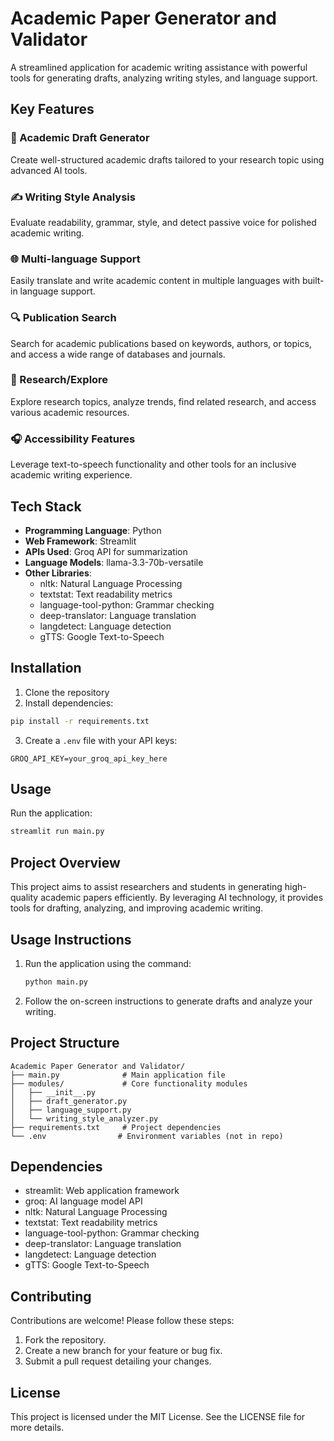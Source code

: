 # Academic Paper Generator and Validator

A streamlined application for academic writing assistance with powerful tools for generating drafts, analyzing writing styles, and language support.

## Key Features
### 📝 Academic Draft Generator
Create well-structured academic drafts tailored to your research topic using advanced AI tools.

### ✍️ Writing Style Analysis
Evaluate readability, grammar, style, and detect passive voice for polished academic writing.

### 🌐 Multi-language Support
Easily translate and write academic content in multiple languages with built-in language support.

### 🔍 Publication Search
Search for academic publications based on keywords, authors, or topics, and access a wide range of databases and journals.

### 🧠 Research/Explore
Explore research topics, analyze trends, find related research, and access various academic resources.

### 🎧 Accessibility Features
Leverage text-to-speech functionality and other tools for an inclusive academic writing experience.

## Tech Stack
- **Programming Language**: Python
- **Web Framework**: Streamlit
- **APIs Used**: Groq API for summarization
- **Language Models**: llama-3.3-70b-versatile
- **Other Libraries**:
  - nltk: Natural Language Processing
  - textstat: Text readability metrics
  - language-tool-python: Grammar checking
  - deep-translator: Language translation
  - langdetect: Language detection
  - gTTS: Google Text-to-Speech

## Installation

1. Clone the repository
2. Install dependencies:
```bash
pip install -r requirements.txt
```
3. Create a `.env` file with your API keys:
```
GROQ_API_KEY=your_groq_api_key_here
```

## Usage

Run the application:
```bash
streamlit run main.py
```

## Project Overview
This project aims to assist researchers and students in generating high-quality academic papers efficiently. By leveraging AI technology, it provides tools for drafting, analyzing, and improving academic writing.

## Usage Instructions
1. Run the application using the command:
   ```bash
   python main.py
   ```
2. Follow the on-screen instructions to generate drafts and analyze your writing.

## Project Structure
```
Academic Paper Generator and Validator/
├── main.py              # Main application file
├── modules/             # Core functionality modules
│   ├── __init__.py
│   ├── draft_generator.py
│   ├── language_support.py
│   └── writing_style_analyzer.py
├── requirements.txt     # Project dependencies
└── .env                # Environment variables (not in repo)
```

## Dependencies
- streamlit: Web application framework
- groq: AI language model API
- nltk: Natural Language Processing
- textstat: Text readability metrics
- language-tool-python: Grammar checking
- deep-translator: Language translation
- langdetect: Language detection
- gTTS: Google Text-to-Speech

## Contributing
Contributions are welcome! Please follow these steps:
1. Fork the repository.
2. Create a new branch for your feature or bug fix.
3. Submit a pull request detailing your changes.

## License
This project is licensed under the MIT License. See the LICENSE file for more details.

